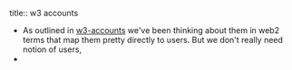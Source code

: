 title:: w3 accounts

- As outlined in [w3-accounts](https://hackmd.io/@gozala/w3-accounts) we've been thinking about them in web2 terms that map them pretty directly to users. But we don't really need notion of users,
-